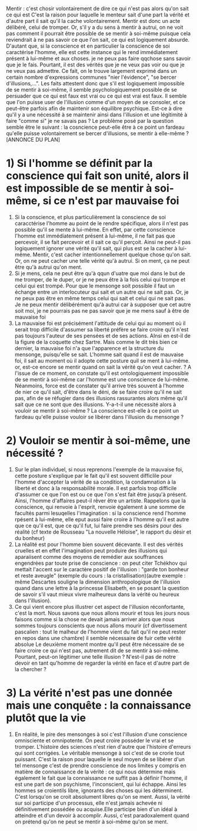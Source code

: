 
Mentir : c'est chosir volontairement de dire ce qui n'est pas alors qu'on sait ce qui est
C'est la raison pour laquelle le menteur sait d'une part la vérité et d'autre part il sait qu'il la cache volontairement. Mentir est donc un acte délibéré, celui de tromper. Or, s'il y a du sens à mentir à autrui, on ne voit pas comment il pourrait être possible de se mentir à soi-même puisque cela reviendrait à ne pas savoir ce que l'on sait, ce qui est logiquement absurde. D'autant que, si la conscience et en particulier la conscience de soi caractérise l'homme, elle  est cette instance qui le rend immédiatement présent à lui-même et aux choses. je ne peux pas faire qqchose sans savoir que je le fais. Pourtant, il est des vérités que je ne veux pas voir ou que je ne veux pas admettre.  Ce fait, on le trouve largement exprimé dans un certain nombre d'expressions communes "nier l'évidence", "se bercer d'illusions,...". Les faits attestent donc que s'il est logiquement impossible de se mentir à soi-même, il semble psychologiquement possible de se persuader que ce qui est faux est vrai ou ce qui est vrai est faux. Il semble que l'on puisse user de l'illusion comme d'un moyen de se consoler, et ce peut-être parfois afin de maintenir son équilibre psychique. Est-ce à dire qu'il y a une nécessité à se maintenir ainsi dans l'illusion et une légitimité à faire "comme si" je ne savais pas ?
Le problème posé par la question semble être le suivant : la cosncience peut-elle être à ce point un fardeau qu'elle puisse volontairement se bercer d'illusions, se mentir à elle-même ?
\[ANNONCE DU PLAN\]

# 1) Si l'homme se définit par la conscience qui fait son unité, alors il est impossible de se mentir à soi-même, si ce n'est par mauvaise foi
1. Si la conscience, et plus particulièrement la conscience de soi caracctérise l'homme au point de le rendre spécifique, alors il n'est pas possible qu'il se mente à lui-même. En effet, par cette conscience l'homme est immédiatement présent à lui-même, il ne fait pas que percevoir, il se fait percevoir et il sait ce qu'il perçoit. Ainsi ne peut-il pas logiquement ignorer une vérité qu'il sait, qui plus est se la cacher à lui-même. Mentir, c'est cacher intentionnellement quelque chose qu'on sait. Or, on ne peut cacher une telle vérité qu'à autrui. Si on ment, ça ne peut être qu'à autrui qu'on ment.
2. Si je mens, cela ne peut être qu'à qqun d'uatre que moi dans le but de me tromper, de le duper, or je ne peux être à la fois celui qui trompe et celui qui est trompé. Pour que le mensonge soit possible il faut un échange entre un interlocuteur qui sait et un autre qui ne sait pas. Or, je ne peux pas être en même temps celui qui sait et celui qui ne sait pas. Je ne peux mentir délibérément qu'à autrui car à supposer que cet autre soit moi, je ne pourrais pas ne pas savoir que je me mens sauf à être de mauvaise foi
3. La mauvaise foi est précisément l'attitude de celui qui au moment où il serait trop difficile d'assumer sa liberté préfère se faire croire qu'il n'est pas toujours l'auteur de ses pensées et de ses actions. AInsi en est-il de la figure de la coquette chez Sartre. Mais comme le dit très bien ce dernier, la mauvaise foi n'a que l'apparence et la structure du mensonge, puisqu'elle se sait. L'homme sait quand il est de mauvaise foi, il sait au moment où il adopte cette posture quil se ment à lui-même. or, est-ce encore se mentir quand on sait la vérité qu'on veut cacher. ?
A l'issue de ce moment, on constate qu'il est ontologiquement impossible de se mentir à soi-même car l'homme est une conscience de lui-même. Néanmoins, force est de constater qu'il arrive très souvent à l'homme de nier ce qu'il sait, d'être dans le déni, de se faire croire qu'il ne sait pas, afin de se réfugier dans des illusions rassurantes alors même qu'il sait que ce ne sont que des illusions. Y-a-t-il une nécessité alors à vouloir se mentir à soi-même ? La conscience est-elle à ce point un fardeau qu'elle puisse vouloir se libérer dans l'illusion du mensonge ?
# 2) Vouloir se mentir à soi-même, une nécessité ?
1. Sur le plan individuel, si nous reprenons l'exemple de la mauvaise foi, cette posture s'explique par le fait qu'il est souvent difficlile pour l'homme d'accepter la vérité de sa condition, la condamnation à la liberté et donc à la responsabilité morale. Il est parfois trop difficile d'assumer ce que l'on est ou ce que l'on s'est fait être jusqu'à présent. Ainsi, l'homme d'affaires peut-il rêver être un artiste. Rappelons que la conscience, qui renvoie à l'esprit, renvoie également à une somme de facultés parmi lesuqelles l'imagination : si la conscience rend l'homme rpésent à lui-même, elle eput aussi faire croire à l'homme qu'il est autre que ce qu'il est, que ce qu'il fut, lui faire prendre ses désirs pour des réalité (cf texte de Rousseau "La nouvelle Héloise", le rapport du désir et du bonheur)
2. La réalité est pour l'homme bien souvent décevante. Il est des vérités cruelles et en effet l'imagination peut produire des illusions qui aparaiisent comme des moyens de remédier aux souffrances engendrées par toute prise de conscience : on peut citer Tchékhov qui mettait l'accent sur le caractère positif de l'illusion : "garde ton bonheur et reste aveugle" (exemple du cours : la cristallisation)(autre exemple : même Descartes souligne la dimension anthropologique de l'illusion quand dans une lettre à la princesse Elisabeth, en se posant la question de savoir s'il vaut mieux vivre malheureux dans la vérité ou heureux dans l'illusion).
3. Ce qui vient encore plus illustrer cet aspect de l'illusion réconfortante, c'est la mort. Nous savons que nous allons mourir et tous les jours nous faisons comme si la chose ne devait jamais arriver alors que nous sommes toujours conscients que nous allons mourir (cf divertissement pascalien : tout le malheur de l'homme vient du fait qu'il ne peut rester en repos dans une chambre) il semble nécessaire de fuir cette vérité absolue
Le deuxième moment montre qu'il peut être nécessaire de se faire croire ce qui n'est pas, autrement dit de se mentir à soi-même. Pourtant, peut-on légitimer une telle illusion ? N'est-il pas de notre devoir en tant qu'homme de regarder la vérité en face et d'autre part de la chercher ?
# 3) La vérité n'est pas une donnée mais une conquête : la connaissance plutôt que la vie
1. En réalité, le pire des mensonges à soi c'est l'illusion d'une conscience omnisciente et omnipotente. On peut croire posséder le vrai et se tromper. L'histoire des sciences n'est rien d'autre que l'histoire d'erreurs qui sont corrigées. Le véritable mensonge à soi c'est de se crorie tout puissant. C'est la raison pour laquelle le seul moyen de se libérer d'un tel mensonge c'est de prendre conscience de nos limites y compris en matière de connaissance de la vérité : ce qui nous détermine mais également le fait que la connaissance ne suffit pas à définir l'homme, il est une part de son psychisme, l'inconscient, qui lui échappe. Ainsi les hommes se croientils libre, ignorants des choses qui les déterminent. C'est lorsqu'on se croit absolument libres qu'on se ment. Aussi, la vérité sur soi participe d'un processus, elle n'est jamais achevée ni définitivement possédée ou acquise.Elle participe bien d'un idéal à atteindre et d'un devoir à accomplir. Aussi, c'est paradoxalement quand on prétend qu'on ne peut se mentir à soi-même qu'on se ment.